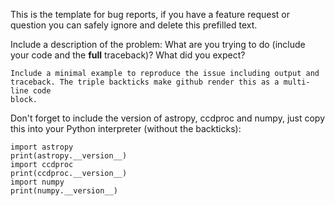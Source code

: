This is the template for bug reports, if you have a feature request or question
you can safely ignore and delete this prefilled text.

Include a description of the problem: What are you trying to do (include your
code and the **full** traceback)? What did you expect?

```
Include a minimal example to reproduce the issue including output and
traceback. The triple backticks make github render this as a multi-line code
block.
```

Don't forget to include the version of astropy, ccdproc and numpy, just copy
this into your Python interpreter (without the backticks):

```
import astropy
print(astropy.__version__)
import ccdproc
print(ccdproc.__version__)
import numpy
print(numpy.__version__)
```
